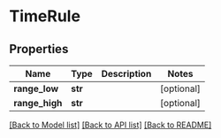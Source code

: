 # TimeRule

## Properties
Name | Type | Description | Notes
------------ | ------------- | ------------- | -------------
**range_low** | **str** |  | [optional] 
**range_high** | **str** |  | [optional] 

[[Back to Model list]](../README.md#documentation-for-models) [[Back to API list]](../README.md#documentation-for-api-endpoints) [[Back to README]](../README.md)


